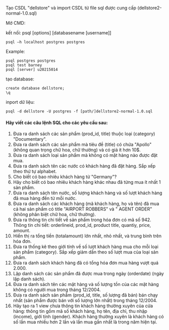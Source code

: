 Tạo CSDL  "dellstore" và import CSDL từ file sql được cung cấp (dellstore2-normal-1.0.sql) 

Mở CMD: 

kết nối: psql [options] [databasename [username]]
    
    psql –h localhost postgres postgres
 Example: 

    psql postgres postgres
    psql test barney
    psql [server] u20215014
tạo database:

    create database dellstore;
    \q 
inport dữ liệu:
  
    psql -d dellstore -U postgres -f [path/]dellstore2-normal-1.0.sql
#### Hãy viết các câu lệnh SQL cho các yêu cầu sau: 
1. Đưa ra danh sách các sản phẩm (prod_id, title) thuộc loại (category) "Documentary". 
2. Đưa ra danh sách các sản phẩm mà tiêu đề (title) có chứa "Apollo" (không quan trọng chữ hoa, chữ 
thường) và có giá ít hơn 10$. 
3. Đưa ra danh sách loại sản phẩm mà không có mặt hàng nào được đặt mua. 
4. Đưa ra danh sách tên các nước có khách hàng đã đặt hàng. Sắp xếp theo thứ tự alphabet. 
5. Cho biết có bao nhiêu khách hàng từ "Germany"? 
6. Hãy cho biết có bao nhiêu khách hàng khác nhau đã từng mua ít nhất 1 sản phẩm. 
7. Đưa ra danh sách tên nước, số lượng khách hàng và số lượt khách hàng đã mua hàng đến từ mỗi 
nước. 
8. Đưa ra danh sách các khách hàng (mã khách hàng, họ và tên) đã mua cả hai sản phẩm có title 
"AIRPORT ROBBERS" và " AGENT ORDER" (không phân biệt chữ hoa, chữ thường). 
9. Đưa ra thông tin chi tiết về sản phẩm trong hóa đơn có mã số 942. Thông tin chi tiết: orderlineid, 
prod_id, product title, quantiy, price, amount. 
10. Hiển thị ra tổng tiền (totalamount) lớn nhất, nhỏ nhất, và trung bình trên hóa đơn. 
11. Đưa ra thống kê theo giới tính về số lượt khách hàng mua cho mỗi loại sản phẩm (category). Sắp 
xếp giảm dần  theo số lượt mua của loại sản phẩm. 
12. Đưa ra danh sách khách hàng đã có tổng hóa đơn mua hàng vượt quá 2.000. 
13. Lập danh sách các sản phẩm đã được mua trong ngày (orderdate) (ngày lập danh sách). 
14. Đưa ra danh sách tên các mặt hàng và số lượng tồn của các mặt hàng không có người mua trong 
tháng 12/2004. 
15. Đưa ra danh sách sản phẩm (prod_id, title, số lượng đã bán) bán chạy nhất (sản phẩm được bán 
với số lượng lớn nhất) trong tháng 12/2004. 
16. Hãy tạo ra 1 view chưa thông tin khách hàng thường xuyên của cửa hàng: thông tin gồm mã số 
khách hàng, họ  tên, địa chỉ, thu nhập (income), giới tính (gender). Khách hàng thường xuyên là 
khách hàng có số lần mua nhiều hơn 2 lần và lần mua gần nhất là trong năm hiện tại.

